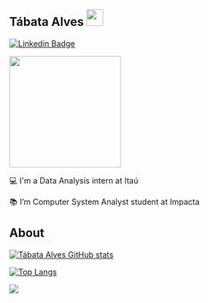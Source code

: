 
## Tábata Alves   <img src=https://github.com/TheDudeThatCode/TheDudeThatCode/blob/master/Assets/Earth.gif width="30">

[![Linkedin Badge](https://img.shields.io/badge/-LinkedIn-blue?style=flat-square&logo=Linkedin&logoColor=white&link=https://www.linkedin.com/in/tabataalvees//)](https://www.linkedin.com/in/tabataalvees//)

<img src="https://media.giphy.com/media/h408T6Y5GfmXBKW62l/giphy.gif" width="200"/>

:computer: I'm a Data Analysis intern at Itaú

:books: I’m Computer System Analyst student at Impacta

 

## About

[![Tábata Alves GitHub stats](https://github-readme-stats.vercel.app/api?username=tabataalvees)](https://github.com/tabataalvees/github-readme-stats)

[![Top Langs](https://github-readme-stats.vercel.app/api/top-langs/?username=tabataalvees&layout=compact)](https://github.com/anuraghazra/github-readme-stats)

<img src="https://media.giphy.com/media/2gGEWrIGVioP6/giphy.gif"/>
